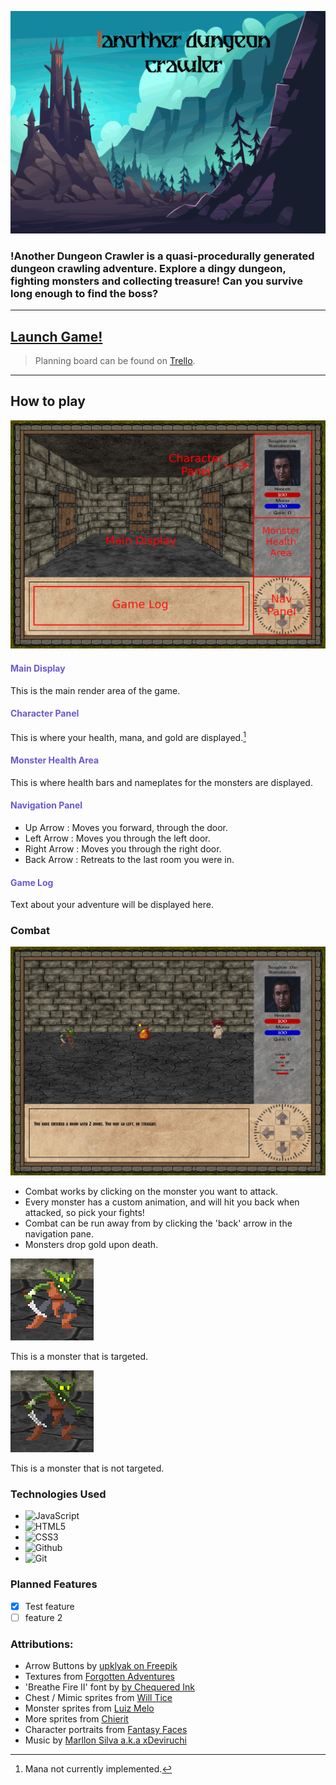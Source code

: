 ![not another dungeon crawler title](assets/images/title_screen.gif)

### !Another Dungeon Crawler is a quasi-procedurally generated dungeon crawling adventure. Explore a dingy dungeon, fighting monsters and collecting treasure! Can you survive long enough to find the boss?
---
## [Launch Game!](https://not-another-dungeon-crawler.netlify.app/)
> Planning board can be found on [Trello](https://trello.com/b/EX9tzIpp/anotherdungeoncrawler).
---

## How to play

![Image of UI](assets/images/readMe/dungeon_layout.png)
#### **<span style="color:slateblue">Main Display</span>** 
This is the main render area of the game.

#### **<span style="color:slateblue">Character Panel</span>** 
This is where your health, mana, and gold are displayed.[^1]

#### **<span style="color:slateblue">Monster Health Area</span>** 
This is where health bars and nameplates for the monsters are displayed.

#### **<span style="color:slateblue">Navigation Panel</span>** 
- Up Arrow : Moves you forward, through the door.
- Left Arrow : Moves you through the left door.
- Right Arrow : Moves you through the right door.
- Back Arrow : Retreats to the last room you were in.

#### **<span style="color:slateblue">Game Log</span>** 
Text about your adventure will be displayed here.

### Combat
![Image of Combat Screen](assets/images/readMe/combat_screen.png)
- Combat works by clicking on the monster you want to attack.
- Every monster has a custom animation, and will hit you back when attacked, so pick your fights!
- Combat can be run away from by clicking the 'back' arrow in the navigation pane.
- Monsters drop gold upon death.

![Highlighted monster](assets/images/readMe/highlightedMonster.png)
<p>This is a monster that is targeted.</p>

![standard monster](assets/images/readMe/regular_monster.png)

<p>This is a monster that is not targeted.</p>

### Technologies Used
- ![JavaScript](https://img.shields.io/badge/JavaScript-323330?style=for-the-badge&logo=javascript&logoColor=F7DF1E)
- ![HTML5](https://img.shields.io/badge/HTML5-E34F26?style=for-the-badge&logo=html5&logoColor=white)
- ![CSS3](https://img.shields.io/badge/CSS3-1572B6?style=for-the-badge&logo=css3&logoColor=white)
- ![Github](https://img.shields.io/badge/GitHub-100000?style=for-the-badge&logo=github&logoColor=white)
- ![Git](https://img.shields.io/badge/GIT-E44C30?style=for-the-badge&logo=git&logoColor=white)

### Planned Features
- [x] Test feature
- [ ] feature 2

[^1]: Mana not currently implemented. 

### Attributions:
- Arrow Buttons by [upklyak on Freepik](https://www.freepik.com/free-vector/set-progress-bars-game-buttons-menu-ui-gui-elements-cartoon-interface-stone-texture-user-setting-panel-slider-pause-arrows-power-life-scale-login-password-board-vector-icons_20731575.htm#query=rpg&position=28&from_view=search&track=sph?sign-up=google)
- Textures from [Forgotten Adventures](https://www.forgotten-adventures.net/)
- 'Breathe Fire II' font by [by Chequered Ink](https://www.fontspace.com/breathe-fire-ii-font-f31570)
- Chest / Mimic sprites from [Will Tice](untiedgames.itch.io)
- Monster sprites from [Luiz Melo](https://luizmelo.itch.io/monsters-creatures-fantasy)
- More sprites from [Chierit](https://chierit.itch.io/)
- Character portraits from [Fantasy Faces](https://www.fantasy-faces.com/)
- Music by [Marllon Silva a.k.a xDeviruchi](https://xdeviruchi.itch.io/8-bit-fantasy-adventure-music-pack)

